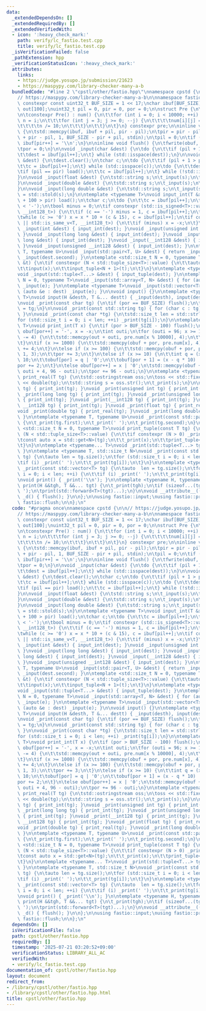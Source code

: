 ```yaml
---
data:
  _extendedDependsOn: []
  _extendedRequiredBy: []
  _extendedVerifiedWith:
  - icon: ':heavy_check_mark:'
    path: verify/lc_fastio.test.cpp
    title: verify/lc_fastio.test.cpp
  _isVerificationFailed: false
  _pathExtension: hpp
  _verificationStatusIcon: ':heavy_check_mark:'
  attributes:
    links:
    - https://judge.yosupo.jp/submission/21623
    - https://maspypy.com/library-checker-many-a-b
  bundledCode: "#line 2 \"cpstl/other/fastio.hpp\"\nnamespace cpstd {\n\n// https://judge.yosupo.jp/submission/21623\n\
    // https://maspypy.com/library-checker-many-a-b\n\nnamespace fastio {\n\nstatic\
    \ constexpr const uint32_t BUF_SIZE = 1 << 17;\nchar ibuf[BUF_SIZE], obuf[BUF_SIZE],\
    \ out[100];\nuint32_t pil = 0, pir = 0, por = 0;\n\nstruct Pre {\n\tchar num[10000][4];\n\
    \n\tconstexpr Pre() : num() {\n\t\tfor (int i = 0; i < 10000; ++i) {\n\t\t\tint\
    \ n = i;\n\t\t\tfor (int j = 3; j >= 0; --j) {\n\t\t\t\tnum[i][j] = n % 10 | '0';\n\
    \t\t\t\tn /= 10;\n\t\t\t}\n\t\t}\n\t}\n} constexpr pre;\n\ninline void load()\
    \ {\n\tstd::memcpy(ibuf, ibuf + pil, pir - pil);\n\tpir = pir - pil + std::fread(ibuf\
    \ + pir - pil, 1, BUF_SIZE - pir + pil, stdin);\n\tpil = 0;\n\tif (pir < BUF_SIZE)\
    \ ibuf[pir++] = '\\n';\n}\n\ninline void flush() {\n\tfwrite(obuf, 1, por, stdout);\n\
    \tpor = 0;\n}\n\nvoid _input(char &dest) {\n\tdo {\n\t\tif (pil + 1 > pir) load();\n\
    \t\tdest = ibuf[pil++];\n\t} while (std::isspace(dest));\n}\n\nvoid _input(std::string\
    \ &dest) {\n\tdest.clear();\n\tchar c;\n\tdo {\n\t\tif (pil + 1 > pir) load();\n\
    \t\tc = ibuf[pil++];\n\t} while (std::isspace(c));\n\tdo {\n\t\tdest += c;\n\t\
    \tif (pil == pir) load();\n\t\tc = ibuf[pil++];\n\t} while (!std::isspace(c));\n\
    }\n\nvoid _input(float &dest) {\n\tstd::string s;\n\t_input(s);\n\tdest = std::stof(s);\n\
    }\n\nvoid _input(double &dest) {\n\tstd::string s;\n\t_input(s);\n\tdest = std::stod(s);\n\
    }\n\nvoid _input(long double &dest) {\n\tstd::string s;\n\t_input(s);\n\tdest\
    \ = std::stold(s);\n}\n\ntemplate <typename T>\nvoid input_int(T &x) {\n\tif (pil\
    \ + 100 > pir) load();\n\tchar c;\n\tdo {\n\t\tc = ibuf[pil++];\n\t} while (c\
    \ < '-');\n\tbool minus = 0;\n\tif constexpr (std::is_signed<T>::value || std::is_same_v<T,\
    \ __int128_t>) {\n\t\tif (c == '-') minus = 1, c = ibuf[pil++];\n\t}\n\tx = 0;\n\
    \twhile (c >= '0') x = x * 10 + (c & 15), c = ibuf[pil++];\n\tif constexpr (std::is_signed<T>::value\
    \ || std::is_same_v<T, __int128_t>) {\n\t\tif (minus) x = -x;\n\t}\n}\n\nvoid\
    \ _input(int &dest) { input_int(dest); }\nvoid _input(unsigned int &dest) { input_int(dest);\
    \ }\nvoid _input(long long &dest) { input_int(dest); }\nvoid _input(unsigned long\
    \ long &dest) { input_int(dest); }\nvoid _input(__int128 &dest) { input_int(dest);\
    \ }\nvoid _input(unsigned __int128 &dest) { input_int(dest); }\n\ntemplate <typename\
    \ T, typename U>\nvoid _input(std::pair<T, U> &dest) { return _input(dest.first),\
    \ _input(dest.second); }\n\ntemplate <std::size_t N = 0, typename T>\nvoid input_tuple(T\
    \ &t) {\n\tif constexpr (N < std::tuple_size<T>::value) {\n\t\tauto &x = std::get<N>(t);\n\
    \t\tinput(x);\n\t\tinput_tuple<N + 1>(t);\n\t}\n}\n\ntemplate <typename... T>\n\
    void _input(std::tuple<T...> &dest) { input_tuple(dest); }\n\ntemplate <std::size_t\
    \ N = 0, typename T>\nvoid _input(std::array<T, N> &dest) { for (auto &e : dest)\
    \ _input(e); }\n\ntemplate <typename T>\nvoid _input(std::vector<T> &dest) { for\
    \ (auto &e : dest) _input(e); }\n\nvoid input() {}\n\ntemplate <typename H, typename...\
    \ T>\nvoid input(H &desth, T &... destt) { _input(desth), input(destt...); }\n\
    \nvoid _print(const char tg) {\n\tif (por == BUF_SIZE) flush();\n\tobuf[por++]\
    \ = tg;\n}\n\nvoid _print(const std::string tg) { for (char c : tg) _print(c);\
    \ }\n\nvoid _print(const char *tg) {\n\tstd::size_t len = std::strlen(tg);\n\t\
    for (std::size_t i = 0; i < len; ++i) _print(tg[i]);\n}\n\ntemplate <typename\
    \ T>\nvoid print_int(T x) {\n\tif (por > BUF_SIZE - 100) flush();\n\tif (x < 0)\
    \ obuf[por++] = '-', x = -x;\n\tint outi;\n\tfor (outi = 96; x >= 10000; outi\
    \ -= 4) {\n\t\tstd::memcpy(out + outi, pre.num[x % 10000], 4);\n\t\tx /= 10000;\n\
    \t}\n\tif (x >= 1000) {\n\t\tstd::memcpy(obuf + por, pre.num[x], 4);\n\t\tpor\
    \ += 4;\n\t}\n\telse if (x >= 100) {\n\t\tstd::memcpy(obuf + por, pre.num[x] +\
    \ 1, 3);\n\t\tpor += 3;\n\t}\n\telse if (x >= 10) {\n\t\tint q = (x * 103) >>\
    \ 10;\n\t\tobuf[por] = q | '0';\n\t\tobuf[por + 1] = (x - q * 10) | '0';\n\t\t\
    por += 2;\n\t}\n\telse obuf[por++] = x | '0';\n\tstd::memcpy(obuf + por, out +\
    \ outi + 4, 96 - outi);\n\tpor += 96 - outi;\n}\n\ntemplate <typename T>\nvoid\
    \ print_real(T tg) {\n\tstd::ostringstream oss;\n\toss << std::fixed << std::setprecision(15)\
    \ << double(tg);\n\tstd::string s = oss.str();\n\t_print(s);\n}\n\nvoid _print(int\
    \ tg) { print_int(tg); }\nvoid _print(unsigned int tg) { print_int(tg); }\nvoid\
    \ _print(long long tg) { print_int(tg); }\nvoid _print(unsigned long long tg)\
    \ { print_int(tg); }\nvoid _print(__int128 tg) { print_int(tg); }\nvoid _print(unsigned\
    \ __int128 tg) { print_int(tg); }\nvoid _print(float tg) { print_real(tg); }\n\
    void _print(double tg) { print_real(tg); }\nvoid _print(long double tg) { print_real(tg);\
    \ }\n\ntemplate <typename T, typename U>\nvoid _print(const std::pair<T, U> tg)\
    \ {\n\t_print(tg.first);\n\t_print(' ');\n\t_print(tg.second);\n}\n\ntemplate\
    \ <std::size_t N = 0, typename T>\nvoid print_tuple(const T tg) {\n\tif constexpr\
    \ (N < std::tuple_size<T>::value) {\n\t\tif constexpr (N > 0) _print(' ');\n\t\
    \tconst auto x = std::get<N>(tg);\n\t\t_print(x);\n\t\tprint_tuple<N + 1>(tg);\n\
    \t}\n}\n\ntemplate <typename... T>\nvoid _print(std::tuple<T...> tg) { print_tuple(tg);\
    \ }\n\ntemplate <typename T, std::size_t N>\nvoid _print(const std::array<T, N>\
    \ tg) {\n\tauto len = tg.size();\n\tfor (std::size_t i = 0; i < len; ++i) {\n\t\
    \tif (i) _print(' ');\n\t\t_print(tg[i]);\n\t}\n}\n\ntemplate <typename T>\nvoid\
    \ _print(const std::vector<T> tg) {\n\tauto  len = tg.size();\n\tfor (std::size_t\
    \ i = 0; i < len; ++i) {\n\t\tif (i) _print(' ');\n\t\t_print(tg[i]);\n\t}\n}\n\
    \nvoid print() { _print('\\n'); }\n\ntemplate <typename H, typename... T>\nvoid\
    \ print(H &&tgh, T &&... tgt) {\n\t_print(tgh);\n\tif (sizeof...(tgt)) _print('\
    \ ');\n\tprint(std::forward<T>(tgt)...);\n}\n\nvoid __attribute__((destructor))\
    \ _d() { flush(); }\n\n};\n\nusing fastio::input;\nusing fastio::print;\nusing\
    \ fastio::flush;\n\n};\n"
  code: "#pragma once\nnamespace cpstd {\n\n// https://judge.yosupo.jp/submission/21623\n\
    // https://maspypy.com/library-checker-many-a-b\n\nnamespace fastio {\n\nstatic\
    \ constexpr const uint32_t BUF_SIZE = 1 << 17;\nchar ibuf[BUF_SIZE], obuf[BUF_SIZE],\
    \ out[100];\nuint32_t pil = 0, pir = 0, por = 0;\n\nstruct Pre {\n\tchar num[10000][4];\n\
    \n\tconstexpr Pre() : num() {\n\t\tfor (int i = 0; i < 10000; ++i) {\n\t\t\tint\
    \ n = i;\n\t\t\tfor (int j = 3; j >= 0; --j) {\n\t\t\t\tnum[i][j] = n % 10 | '0';\n\
    \t\t\t\tn /= 10;\n\t\t\t}\n\t\t}\n\t}\n} constexpr pre;\n\ninline void load()\
    \ {\n\tstd::memcpy(ibuf, ibuf + pil, pir - pil);\n\tpir = pir - pil + std::fread(ibuf\
    \ + pir - pil, 1, BUF_SIZE - pir + pil, stdin);\n\tpil = 0;\n\tif (pir < BUF_SIZE)\
    \ ibuf[pir++] = '\\n';\n}\n\ninline void flush() {\n\tfwrite(obuf, 1, por, stdout);\n\
    \tpor = 0;\n}\n\nvoid _input(char &dest) {\n\tdo {\n\t\tif (pil + 1 > pir) load();\n\
    \t\tdest = ibuf[pil++];\n\t} while (std::isspace(dest));\n}\n\nvoid _input(std::string\
    \ &dest) {\n\tdest.clear();\n\tchar c;\n\tdo {\n\t\tif (pil + 1 > pir) load();\n\
    \t\tc = ibuf[pil++];\n\t} while (std::isspace(c));\n\tdo {\n\t\tdest += c;\n\t\
    \tif (pil == pir) load();\n\t\tc = ibuf[pil++];\n\t} while (!std::isspace(c));\n\
    }\n\nvoid _input(float &dest) {\n\tstd::string s;\n\t_input(s);\n\tdest = std::stof(s);\n\
    }\n\nvoid _input(double &dest) {\n\tstd::string s;\n\t_input(s);\n\tdest = std::stod(s);\n\
    }\n\nvoid _input(long double &dest) {\n\tstd::string s;\n\t_input(s);\n\tdest\
    \ = std::stold(s);\n}\n\ntemplate <typename T>\nvoid input_int(T &x) {\n\tif (pil\
    \ + 100 > pir) load();\n\tchar c;\n\tdo {\n\t\tc = ibuf[pil++];\n\t} while (c\
    \ < '-');\n\tbool minus = 0;\n\tif constexpr (std::is_signed<T>::value || std::is_same_v<T,\
    \ __int128_t>) {\n\t\tif (c == '-') minus = 1, c = ibuf[pil++];\n\t}\n\tx = 0;\n\
    \twhile (c >= '0') x = x * 10 + (c & 15), c = ibuf[pil++];\n\tif constexpr (std::is_signed<T>::value\
    \ || std::is_same_v<T, __int128_t>) {\n\t\tif (minus) x = -x;\n\t}\n}\n\nvoid\
    \ _input(int &dest) { input_int(dest); }\nvoid _input(unsigned int &dest) { input_int(dest);\
    \ }\nvoid _input(long long &dest) { input_int(dest); }\nvoid _input(unsigned long\
    \ long &dest) { input_int(dest); }\nvoid _input(__int128 &dest) { input_int(dest);\
    \ }\nvoid _input(unsigned __int128 &dest) { input_int(dest); }\n\ntemplate <typename\
    \ T, typename U>\nvoid _input(std::pair<T, U> &dest) { return _input(dest.first),\
    \ _input(dest.second); }\n\ntemplate <std::size_t N = 0, typename T>\nvoid input_tuple(T\
    \ &t) {\n\tif constexpr (N < std::tuple_size<T>::value) {\n\t\tauto &x = std::get<N>(t);\n\
    \t\tinput(x);\n\t\tinput_tuple<N + 1>(t);\n\t}\n}\n\ntemplate <typename... T>\n\
    void _input(std::tuple<T...> &dest) { input_tuple(dest); }\n\ntemplate <std::size_t\
    \ N = 0, typename T>\nvoid _input(std::array<T, N> &dest) { for (auto &e : dest)\
    \ _input(e); }\n\ntemplate <typename T>\nvoid _input(std::vector<T> &dest) { for\
    \ (auto &e : dest) _input(e); }\n\nvoid input() {}\n\ntemplate <typename H, typename...\
    \ T>\nvoid input(H &desth, T &... destt) { _input(desth), input(destt...); }\n\
    \nvoid _print(const char tg) {\n\tif (por == BUF_SIZE) flush();\n\tobuf[por++]\
    \ = tg;\n}\n\nvoid _print(const std::string tg) { for (char c : tg) _print(c);\
    \ }\n\nvoid _print(const char *tg) {\n\tstd::size_t len = std::strlen(tg);\n\t\
    for (std::size_t i = 0; i < len; ++i) _print(tg[i]);\n}\n\ntemplate <typename\
    \ T>\nvoid print_int(T x) {\n\tif (por > BUF_SIZE - 100) flush();\n\tif (x < 0)\
    \ obuf[por++] = '-', x = -x;\n\tint outi;\n\tfor (outi = 96; x >= 10000; outi\
    \ -= 4) {\n\t\tstd::memcpy(out + outi, pre.num[x % 10000], 4);\n\t\tx /= 10000;\n\
    \t}\n\tif (x >= 1000) {\n\t\tstd::memcpy(obuf + por, pre.num[x], 4);\n\t\tpor\
    \ += 4;\n\t}\n\telse if (x >= 100) {\n\t\tstd::memcpy(obuf + por, pre.num[x] +\
    \ 1, 3);\n\t\tpor += 3;\n\t}\n\telse if (x >= 10) {\n\t\tint q = (x * 103) >>\
    \ 10;\n\t\tobuf[por] = q | '0';\n\t\tobuf[por + 1] = (x - q * 10) | '0';\n\t\t\
    por += 2;\n\t}\n\telse obuf[por++] = x | '0';\n\tstd::memcpy(obuf + por, out +\
    \ outi + 4, 96 - outi);\n\tpor += 96 - outi;\n}\n\ntemplate <typename T>\nvoid\
    \ print_real(T tg) {\n\tstd::ostringstream oss;\n\toss << std::fixed << std::setprecision(15)\
    \ << double(tg);\n\tstd::string s = oss.str();\n\t_print(s);\n}\n\nvoid _print(int\
    \ tg) { print_int(tg); }\nvoid _print(unsigned int tg) { print_int(tg); }\nvoid\
    \ _print(long long tg) { print_int(tg); }\nvoid _print(unsigned long long tg)\
    \ { print_int(tg); }\nvoid _print(__int128 tg) { print_int(tg); }\nvoid _print(unsigned\
    \ __int128 tg) { print_int(tg); }\nvoid _print(float tg) { print_real(tg); }\n\
    void _print(double tg) { print_real(tg); }\nvoid _print(long double tg) { print_real(tg);\
    \ }\n\ntemplate <typename T, typename U>\nvoid _print(const std::pair<T, U> tg)\
    \ {\n\t_print(tg.first);\n\t_print(' ');\n\t_print(tg.second);\n}\n\ntemplate\
    \ <std::size_t N = 0, typename T>\nvoid print_tuple(const T tg) {\n\tif constexpr\
    \ (N < std::tuple_size<T>::value) {\n\t\tif constexpr (N > 0) _print(' ');\n\t\
    \tconst auto x = std::get<N>(tg);\n\t\t_print(x);\n\t\tprint_tuple<N + 1>(tg);\n\
    \t}\n}\n\ntemplate <typename... T>\nvoid _print(std::tuple<T...> tg) { print_tuple(tg);\
    \ }\n\ntemplate <typename T, std::size_t N>\nvoid _print(const std::array<T, N>\
    \ tg) {\n\tauto len = tg.size();\n\tfor (std::size_t i = 0; i < len; ++i) {\n\t\
    \tif (i) _print(' ');\n\t\t_print(tg[i]);\n\t}\n}\n\ntemplate <typename T>\nvoid\
    \ _print(const std::vector<T> tg) {\n\tauto  len = tg.size();\n\tfor (std::size_t\
    \ i = 0; i < len; ++i) {\n\t\tif (i) _print(' ');\n\t\t_print(tg[i]);\n\t}\n}\n\
    \nvoid print() { _print('\\n'); }\n\ntemplate <typename H, typename... T>\nvoid\
    \ print(H &&tgh, T &&... tgt) {\n\t_print(tgh);\n\tif (sizeof...(tgt)) _print('\
    \ ');\n\tprint(std::forward<T>(tgt)...);\n}\n\nvoid __attribute__((destructor))\
    \ _d() { flush(); }\n\n};\n\nusing fastio::input;\nusing fastio::print;\nusing\
    \ fastio::flush;\n\n};\n"
  dependsOn: []
  isVerificationFile: false
  path: cpstl/other/fastio.hpp
  requiredBy: []
  timestamp: '2025-07-21 03:20:52+09:00'
  verificationStatus: LIBRARY_ALL_AC
  verifiedWith:
  - verify/lc_fastio.test.cpp
documentation_of: cpstl/other/fastio.hpp
layout: document
redirect_from:
- /library/cpstl/other/fastio.hpp
- /library/cpstl/other/fastio.hpp.html
title: cpstl/other/fastio.hpp
---
```

